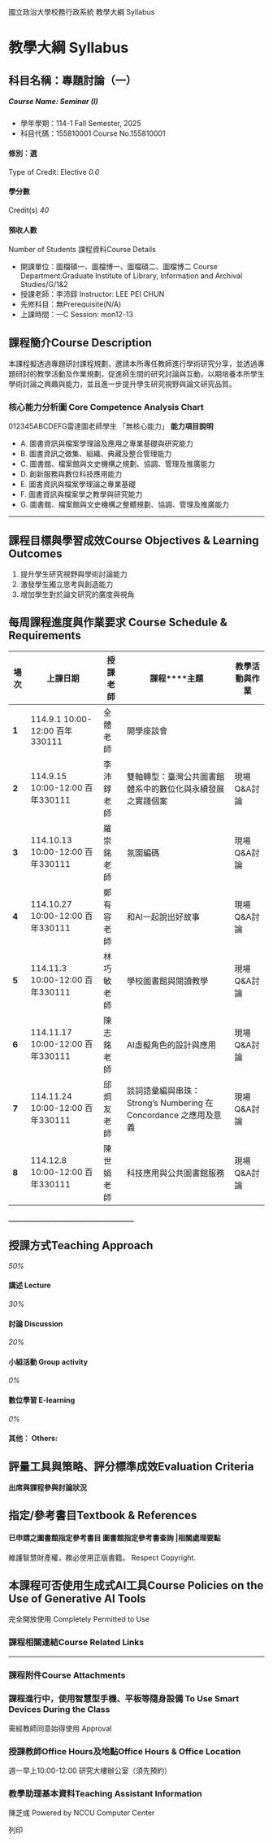 國立政治大學校務行政系統 教學大綱 Syllabus
# 教學大綱 Syllabus
##  科目名稱：專題討論（一）
#####  Course Name: Seminar (I)
  * 學年學期：114-1 Fall Semester, 2025 
  * 科目代碼：155810001 Course No.155810001


#### 修別：選
Type of Credit: Elective 
_0.0_
#### 學分數
Credit(s)
_40_
#### 預收人數
Number of Students
課程資料Course Details
  * 開課單位：圖檔碩一、圖檔博一、圖檔碩二、圖檔博二 Course Department:Graduate Institute of Library, Information and Archival Studies/G/1&2 
  * 授課老師：李沛錞 Instructor: LEE PEI CHUN 
  * 先修科目：無Prerequisite(N/A)
  * 上課時間：一C Session: mon12-13


##  課程簡介Course Description
本課程擬透過專題研討課程規劃，邀請本所專任教師進行學術研究分享，並透過專題研討的教學活動及作業規劃，促進師生間的研究討論與互動，以期培養本所學生學術討論之興趣與能力，並且進一步提升學生研究視野與論文研究品質。
###  核心能力分析圖 Core Competence Analysis Chart
012345ABCDEFG雷達圖老師學生
「無核心能力」 
**能力項目說明**
  * A. 圖書資訊與檔案學理論及應用之專業基礎與研究能力
  * B. 圖書資訊之徵集、組織、典藏及整合管理能力
  * C. 圖書館、檔案館與文史機構之規劃、協調、管理及推廣能力
  * D. 創新服務與數位科技應用能力
  * E. 圖書資訊與檔案學理論之專業基礎
  * F. 圖書資訊與檔案學之教學與研究能力
  * G. 圖書館、檔案館與文史機構之整體規劃、協調、管理及推廣能力


* * *
##  課程目標與學習成效Course Objectives & Learning Outcomes 
  1. 提升學生研究視野與學術討論能力
  2. 激發學生獨立思考與創造能力
  3. 增加學生對於論文研究的廣度與視角


##  每周課程進度與作業要求 Course Schedule & Requirements
**場次** |  **上課日期** |  **授課老師** |  **課程****主題** |  **教學活動與作業**  
---|---|---|---|---  
**1** |  114.9.1 10:00-12:00 百年330111 |  全體老師 |  開學座談會 |   
**2** |  114.9.15 10:00-12:00 百年330111 |  李沛錞老師 |  雙軸轉型：臺灣公共圖書館體系中的數位化與永續發展之實踐個案 |  現場Q&A討論  
**3** |  114.10.13 10:00-12:00 百年330111 |  羅崇銘老師 |  氛圍編碼 |  現場Q&A討論  
**4** |  114.10.27 10:00-12:00 百年330111 |  鄭有容老師 |  和AI一起說出好故事 |  現場Q&A討論  
**5** |  114.11.3 10:00-12:00 百年330111 |  林巧敏老師 |  學校圖書館與閱讀教學 |  現場Q&A討論  
**6** |  114.11.17 10:00-12:00 百年330111 |  陳志銘老師 |  AI虛擬角色的設計與應用 |  現場Q&A討論  
**7** |  114.11.24 10:00-12:00 百年330111 |  邱炯友老師 |  談詞語彙編與串珠：Strong’s Numbering 在 Concordance 之應用及意義 |  現場Q&A討論  
**8** |  114.12.8 10:00-12:00 百年330111 |  陳世娟老師 |  科技應用與公共圖書館服務 |  現場Q&A討論  
**_____________________________________**
##  授課方式Teaching Approach
_50%_
####  講述 Lecture
_30%_
####  討論 Discussion
_20%_
####  小組活動 Group activity
_0%_
####  數位學習 E-learning
_0%_
####  其他： Others:
##  評量工具與策略、評分標準成效Evaluation Criteria
**出席與課程參與討論狀況**
##  指定/參考書目Textbook & References
####  已申請之圖書館指定參考書目  圖書館指定參考書查詢 |相關處理要點
維護智慧財產權，務必使用正版書籍。 Respect Copyright.
##  本課程可否使用生成式AI工具Course Policies on the Use of Generative AI Tools
完全開放使用 Completely Permitted to Use
###  課程相關連結Course Related Links
* * *
###  課程附件Course Attachments
###  課程進行中，使用智慧型手機、平板等隨身設備 To Use Smart Devices During the Class
需經教師同意始得使用  Approval
###  授課教師Office Hours及地點Office Hours & Office Location
週一早上10:00-12:00
研究大樓辦公室（須先預約）
###  教學助理基本資料Teaching Assistant Information
陳芝彧
Powered by NCCU Computer Center
  
列印
